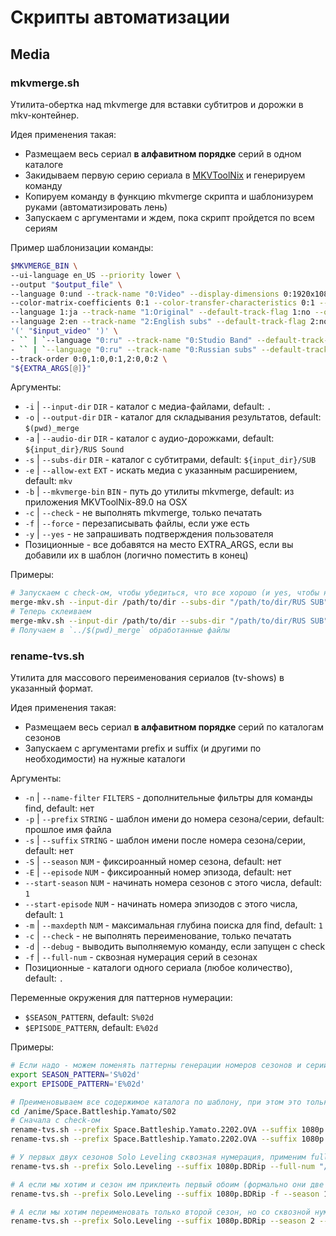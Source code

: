 # Скрипты автоматизации


## Media

### mkvmerge.sh

Утилита-обертка над mkvmerge для вставки субтитров и дорожки в mkv-контейнер.

Идея применения такая:
- Размещаем весь сериал **в алфавитном порядке** серий в одном каталоге
- Закидываем первую серию сериала в [MKVToolNix](https://mkvtoolnix.download/) и генерируем команду
- Копируем команду в функцию mkvmerge скрипта и шаблонизурем руками (автоматизировать лень)
- Запускаем с аргументами и ждем, пока скрипт пройдется по всем сериям

Пример шаблонизации команды:
```bash
$MKVMERGE_BIN \
--ui-language en_US --priority lower \
--output "$output_file" \
--language 0:und --track-name "0:Video" --display-dimensions 0:1920x1080 \
--color-matrix-coefficients 0:1 --color-transfer-characteristics 0:1 --color-primaries 0:1 \
--language 1:ja --track-name "1:Original" --default-track-flag 1:no --original-flag 1:yes \
--language 2:en --track-name "2:English subs" --default-track-flag 2:no --sub-charset 2:UTF-8 \
'(' "$input_video" ')' \
- `` | `--language "0:ru" --track-name "0:Studio Band" --default-track-flag 0:yes '(' "$input_audio" '` -' \
- `` | `--language "0:ru" --track-name "0:Russian subs" --default-track-flag 0:no '(' "$input_subs" '` -' \
--track-order 0:0,1:0,0:1,2:0,0:2 \
"${EXTRA_ARGS[@]}"
```

Аргументы:
- `-i` | `--input-dir` `DIR` - каталог с медиа-файлами, default: `.`
- `-o` | `--output-dir` `DIR` - каталог для складывания результатов, default: `$(pwd)_merge`
- `-a` | `--audio-dir` `DIR` - каталог с аудио-дорожками, default: `${input_dir}/RUS Sound`
- `-s` | `--subs-dir` `DIR` - каталог с субтитрами, default: `${input_dir}/SUB`
- `-e` | `--allow-ext` `EXT` - искать медиа с указанным расширением, default: `mkv`
- `-b` | `--mkvmerge-bin` `BIN` - путь до утилиты mkvmerge, default: из приложения MKVToolNix-89.0 на OSX
- `-c` | `--check` - не выполнять mkvmerge, только печатать
- `-f` | `--force` - перезаписывать файлы, если уже есть
- `-y` | `--yes` - не запрашивать подтверждения пользователя
- Позиционные - все добавятся на место EXTRA_ARGS, если вы добавили их в шаблон (логично поместить в конец)

Примеры:
```bash
# Запускаем с check-ом, чтобы убедиться, что все хорошо (и yes, чтобы не подтверждать)
merge-mkv.sh --input-dir /path/to/dir --subs-dir "/path/to/dir/RUS SUB" --check --yes
# Теперь склеиваем
merge-mkv.sh --input-dir /path/to/dir --subs-dir "/path/to/dir/RUS SUB"
# Получаем в `../$(pwd)_merge` обработанные файлы
```


### rename-tvs.sh

Утилита для массового переименования сериалов (tv-shows) в указанный формат.

Идея применения такая:
- Размещаем весь сериал **в алфавитном порядке** серий по каталогам сезонов
- Запускаем с аргументами prefix и suffix (и другими по необходимости) на нужные каталоги

Аргументы:
- `-n` | `--name-filter` `FILTERS` - дополнительные фильтры для команды find, default: нет
- `-p` | `--prefix` `STRING` - шаблон имени до номера сезона/серии, default: прошлое имя файла
- `-s` | `--suffix` `STRING` - шаблон имени после номера сезона/серии, default: нет
- `-S` | `--season` `NUM` - фиксироанный номер сезона, default: нет
- `-E` | `--episode` `NUM` - фиксироанный номер эпизода, default: нет
- `--start-season` `NUM` - начинать номера сезонов с этого числа, default: `1`
- `--start-episode` `NUM` - начинать номера эпизодов с этого числа, default: `1`
- `-m` | `--maxdepth` `NUM` - максимальная глубина поиска для find, default: `1`
- `-c` | `--check` - не выполнять переименование, только печатать
- `-d` | `--debug` - выводить выполняемую команду, если запущен с check
- `-f` | `--full-num` - сквозная нумерация серий в сезонах
- Позиционные - каталоги одного сериала (любое количество), default: `.`

Переменные окружения для паттернов нумерации:
- `$SEASON_PATTERN`, default: `S%02d`
- `$EPISODE_PATTERN`, default: `E%02d`

Примеры:
```bash
# Если надо - можем поменять паттерны генерации номеров сезонов и серий
export SEASON_PATTERN='S%02d'
export EPISODE_PATTERN='E%02d'

# Преименовываем все содержимое каталога по шаблону, при этом это только 2 сезон
cd /anime/Space.Battleship.Yamato/S02
# Сначала с check-ом
rename-tvs.sh --prefix Space.Battleship.Yamato.2202.OVA --suffix 1080p.BDRip.{tmdb-45844} --season 2 --check
rename-tvs.sh --prefix Space.Battleship.Yamato.2202.OVA --suffix 1080p.BDRip.{tmdb-45844} --season 2

# У первых двух сезонов Solo Leveling сквозная нумерация, применим full-num (f) и передадим сразу два каталога
rename-tvs.sh --prefix Solo.Leveling --suffix 1080p.BDRip --full-num "/anime/SL/TV-1" "/anime/SL/TV-2"

# А если мы хотим и сезон им приклеить первый обоим (формально они две части одного сезона), то так:
rename-tvs.sh --prefix Solo.Leveling --suffix 1080p.BDRip -f --season 1 "/anime/SL/TV-1" "/anime/SL/TV-2"

# А если мы хотим переименовать только второй сезон, но со сквозной нумерации с 13 серии, то так:
rename-tvs.sh --prefix Solo.Leveling --suffix 1080p.BDRip --season 2 --start-episode 13  "/anime/SL/TV-2"
```

